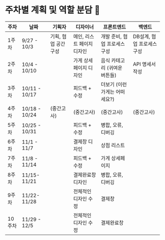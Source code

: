 # 주차별 계획 및 역할 분담 👥

| 주차 | 날짜 | 기획자 | 디자이너 | 프론트엔드 | 백엔드 |
| --- | --- | --- | --- | --- | --- |
| 1주차 | 9/27 - 10/3 | 기획, 협업 공간 구성 | 메인, 리스트 페이지 디자인 | 개발 준비, 협업 프로세스 구성 | DB설계, 협업 프로세스 구성 |
| 2주차 | 10/4  - 10/10 |  | 가게 상세페이지 디자인 | 음식 카테고리 (귀여운 버튼들) | API 명세서 작성 |
| 3주차 | 10/11 - 10/17 |  | 피드백 + 수정 | 더보기 (이런가게는 어떠세요?) |  |
| 4주차 | 10/18 - 10/24 | (중간고사) | (중간고사) | (중간고사) | (중간고사) |
| 5주차 | 10/25 - 10/31 |  | 피드백 + 수정 | 병합, 오류, 디버깅 |  |
| 6주차 | 11/1    - 11/7 |  | 결제창 디자인 | 상점 리스트 |  |
| 7주차 | 11/8   - 11/14 |  | 피드백 + 수정 | 가게 상세페이지 |  |
| 8주차 | 11/15- 11/21 |  | 결제완료창 디자인 | 병합, 오류, 디버깅 |  |
| 9주차 | 11/22- 11/28 |  | 전체적인 디자인 수정 | 결제창 |  |
| 10주차 | 11/29  - 12/5 |  | 전체적인 디자인 수정 | 결제완료창 |  |

